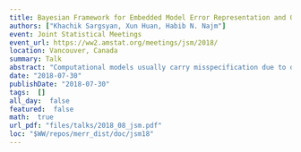 ```yaml
---
title: Bayesian Framework for Embedded Model Error Representation and Quantification
authors: ["Khachik Sargsyan, Xun Huan, Habib N. Najm"]
event: Joint Statistical Meetings
event_url: https://ww2.amstat.org/meetings/jsm/2018/
location: Vancouver, Canada
summary: Talk
abstract: "Computational models usually carry misspecification due to different parameterizations<br>and assumptions. Ignoring such model errors can lead to poor predictive capability, <br>even when high-quality data are used. It is thus crucial to quantify and propagate uncertainty<br>due to model error, and to differentiate it from parametric uncertainty<br>and data noise. Traditional approaches accommodate model error through<br>discrepancy terms that are only available for calibration quantities,<br>and generally do not preserve physical model constraints in subsequent<br>predictions. The ability to extrapolate to other predictive quantities<br>and to retain certain physical properties are often desirable and even required in many physical science and<br>engineering applications. We develop a stochastically<br>embedded model correction approach that enables these qualities,<br>and perform Bayesian inference of the correction<br>terms together with model parameters. Employing polynomial chaos expansions<br>to represent the correction terms, the approach allows<br>efficient quantification, propagation, and decomposition of<br>uncertainty that includes contributions from data noise,<br>parameter posterior uncertainty, and model error."
date: "2018-07-30"
publishDate: "2018-07-30"
tags:  []
all_day:  false
featured:  false
math:  true
url_pdf: "files/talks/2018_08_jsm.pdf"
loc: "$WW/repos/merr_dist/doc/jsm18"
---
```

